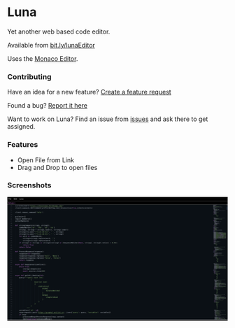 # Luna
Yet another web based code editor.

Available from [bit.ly/lunaEditor](https://bit.ly/lunaEditor)

Uses the [Monaco Editor](https://github.com/microsoft/monaco-editor).

### Contributing

Have an idea for a new feature? [Create a feature request](https://github.com/nanna7077/Luna/issues/new?assignees=&labels=enhancement&template=feature_request.md&title=)

Found a bug? [Report it here](https://github.com/nanna7077/Luna/issues/new?assignees=&labels=bug&template=bug_report.md&title=)

Want to work on Luna? Find an issue from [issues](https://github.com/nanna7077/Luna/issues) and ask there to get assigned.

### Features

- Open File from Link
- Drag and Drop to open files

### Screenshots

![](https://github.com/nanna7077/Luna/blob/main/images/1.png?raw=true)
